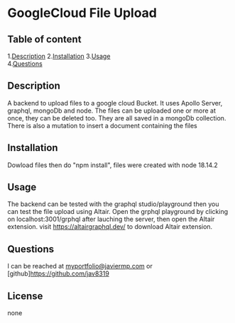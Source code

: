 
# GoogleCloud File Upload  
      
## Table of content  

1.[Description](#description)
2.[Installation](#installation)
3.[Usage](#usage)  
4.[Questions](#questions)  

## Description  

A backend to upload files to a google cloud Bucket. It uses Apollo Server, graphql, mongoDb and node. The files can be uploaded one or more at once, they can be deleted too. They are all saved in a mongoDb collection. There is also a mutation to insert a document containing the files  

## Installation  

Dowload files then do "npm install", files were created with node 18.14.2  

## Usage  

The backend can be tested with the graphql studio/playground then you can test the file upload using Altair. Open the grphql playground by clicking on localhost:3001/grphql after lauching the server, then open the Altair extension. visit https://altairgraphql.dev/ to download Altair extension.    

## Questions  

I can be reached at <myportfolio@javiermp.com> or  [github]https://github.com/jav8319

## License  

none
